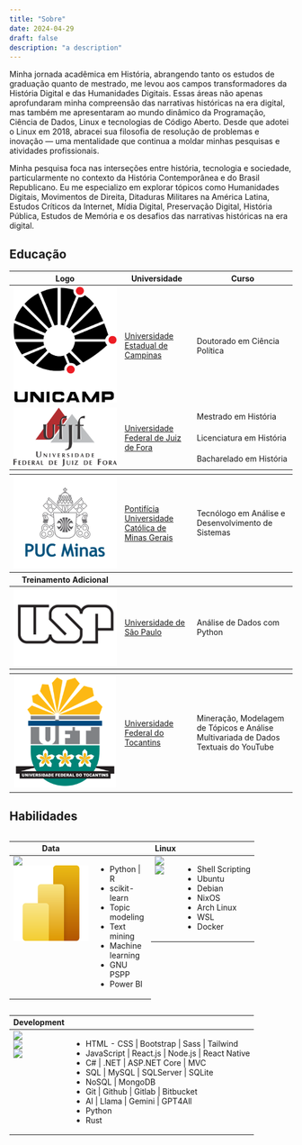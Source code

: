 ```yaml
---
title: "Sobre"
date: 2024-04-29
draft: false
description: "a description"
---
```


Minha jornada acadêmica em História, abrangendo tanto os estudos de graduação quanto de mestrado, me levou aos campos transformadores da História Digital e das Humanidades Digitais. Essas áreas não apenas aprofundaram minha compreensão das narrativas históricas na era digital, mas também me apresentaram ao mundo dinâmico da Programação, Ciência de Dados, Linux e tecnologias de Código Aberto. Desde que adotei o Linux em 2018, abracei sua filosofia de resolução de problemas e inovação — uma mentalidade que continua a moldar minhas pesquisas e atividades profissionais.

Minha pesquisa foca nas interseções entre história, tecnologia e sociedade, particularmente no contexto da História Contemporânea e do Brasil Republicano. Eu me especializo em explorar tópicos como Humanidades Digitais, Movimentos de Direita, Ditaduras Militares na América Latina, Estudos Críticos da Internet, Mídia Digital, Preservação Digital, História Pública, Estudos de Memória e os desafios das narrativas históricas na era digital.


## Educação

<table>
    <thead>
        <tr>
            <th>Logo</th>
            <th>Universidade</th>
            <th>Curso</th>
        </tr>
    </thead>
    <tbody>
        <tr>
            <td style="vertical-align: middle;"><img class="customEntitityLogo" src="unicamp-u.svg"/></td>
            <td style="vertical-align: middle;"><a href="https://unicamp.br/" target="_blank">Universidade Estadual de Campinas</a></td>
            <td style="vertical-align: middle;">Doutorado em Ciência Política</td>
        </tr>
        <tr>
            <td rowspan="4" style="vertical-align: middle;"><img class="customEntitityLogo" src="ufjf.png"/></td>
            <td rowspan="4" style="vertical-align: middle;"><a href="https://ufjf.br/international/" target="_blank">Universidade Federal de Juiz de Fora</a></td>
        </tr>
        <tr>
            <td style="vertical-align: middle;">Mestrado em História</td>
        </tr>
        <tr>
            <td style="vertical-align: middle;">Licenciatura em História</td>
        </tr>
        <tr>
            <td style="vertical-align: middle;">Bacharelado em História</td>
        </tr>
        <thead>
        <tr>
            <th></th>
        </tr>
        </thead>
        <tr>
            <td rowspan="2" style="vertical-align: middle;"><img class="customEntitityLogo" src="pucminas.png"/></td>
            <td rowspan="2" style="vertical-align: middle;"><a href="http://portal.pucminas.br/ari/" target="_blank">Pontifícia Universidade Católica de Minas Gerais</a></td>
            <td style="vertical-align: middle;">Tecnólogo em Análise e Desenvolvimento de Sistemas</td>
        </tr>
        <thead>
        <tr>
            <th>Treinamento Adicional</th>
        </tr>
        </thead>
        <tr>
            <td rowspan="2" style="vertical-align: middle;"><img class="customEntitityLogo" src="usp.png"/></td>
            <td rowspan="2" style="vertical-align: middle;"><a href="https://mbauspesalq.com/en" target="_blank">Universidade de São Paulo</a></td>
            <td style="vertical-align: middle;">Análise de Dados com Python</td>
        </tr>
        <thead>
        <tr>
            <th></th>
        </tr>
        </thead>
        <tr>
            <td rowspan="2" style="vertical-align: middle;"><img class="customEntitityLogo" src="uft.png"/></td>
            <td rowspan="2" style="vertical-align: middle;"><a href="https://www.uft.edu.br/" target="_blank">Universidade Federal do Tocantins</a></td>
            <td style="vertical-align: middle;">Mineração, Modelagem de Tópicos e Análise Multivariada de Dados Textuais do YouTube</td>
        </tr>
    </tbody>
</table>

## Habilidades

<div style="display: flex; flex-wrap: wrap;">
<table style="width: 50%;">
    <thead>
        <tr>
            <th>Data</th>
            <th></th>
        </tr>
    </thead>
    <tbody>
        <tr>
            <td style="display: flex; flex-direction: column; justify-content: center;">
                <img class="customEntitityLogo" src= "https://cdn.jsdelivr.net/gh/devicons/devicon/icons/python/python-original-wordmark.svg"/>
                <img class="customEntitityLogo" src= "powerBi.svg"/>
            </td>
            <td style="vertical-align: middle;">
                <ul>
                <li>Python | R</li>
                <li>scikit-learn</li>
                <li>Topic modeling</li>
                <li>Text mining</li>
                <li>Machine learning</li>
                <li>GNU PSPP</li>
                <li>Power BI </li>
            </ul>
        </td>
    </tbody>
</table>
<table style="width: 50%;">
    <thead>
        <tr>
            <th>Linux</th>
            <th></th>
        </tr>
    </thead>
    <tbody>
        <tr>
            <td style="display: flex; flex-direction: column; justify-content: center;">
                <img class="customEntitityLogo" src= "https://cdn.jsdelivr.net/gh/devicons/devicon/icons/linux/linux-original.svg"/>
                <img class="customEntitityLogo" src= "https://cdn.jsdelivr.net/gh/devicons/devicon/icons/debian/debian-original.svg"/>
            </td>
            <td style="vertical-align: middle;">
                <ul>
                    <li>Shell Scripting</li>
                    <li>Ubuntu</li>
                    <li>Debian</li>
                    <li>NixOS</li>
                    <li>Arch Linux</li>
                    <li>WSL</li>
                    <li>Docker</li>
                </ul>
            </td>
        </tr>
    </tbody>
</table>
<table>
    <thead>
        <tr>
            <th>Development</th>
            <th></th>
        </tr>
    </thead>
    <tbody>
        <tr>
             <td style="display: flex; flex-direction: column; justify-content: center;">
                    <img class="customEntitityLogo" src= "https://cdn.jsdelivr.net/gh/devicons/devicon/icons/react/react-original-wordmark.svg"/>
                    <img class="customEntitityLogo" src= "https://cdn.jsdelivr.net/gh/devicons/devicon/icons/dot-net/dot-net-original-wordmark.svg"/>
                    <img class="customEntitityLogo" src= "https://cdn.jsdelivr.net/gh/devicons/devicon/icons/github/github-original.svg"/>
                </td>
            <td style="vertical-align: middle;">
                <ul>
                    <li>HTML - CSS | Bootstrap | Sass | Tailwind</li>
                    <li>JavaScript | React.js | Node.js | React Native</li>
                    <li>C# | .NET | ASP.NET Core | MVC</li>
                    <li>SQL | MySQL | SQLServer | SQLite</li>
                    <li>NoSQL | MongoDB</li>
                    <li>Git | Github | Gitlab | Bitbucket</li>
                    <li>AI | Llama | Gemini | GPT4All</li>
                    <li>Python</li>
                    <li>Rust</li>
                </ul>
            </td>
        </tr>
    </tbody>
</table>
</div>